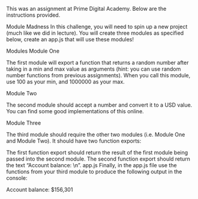 This was an assignment at Prime Digital Academy. Below are the instructions provided.

Module Madness
In this challenge, you will need to spin up a new project (much like we did in lecture). You will create three modules as specified below, create an app.js that will use these modules!

Modules
Module One

The first module will export a function that returns a random number after taking in a min and max value as arguments (hint: you can use random number functions from previous assignments). When you call this module, use 100 as your min, and 1000000 as your max.

Module Two

The second module should accept a number and convert it to a USD value. You can find some good implementations of this online.

Module Three

The third module should require the other two modules (i.e. Module One and Module Two). It should have two function exports:

The first function export should return the result of the first module being passed into the second module.
The second function export should return the text “Account balance: \n”.
app.js
Finally, in the app.js file use the functions from your third module to produce the following output in the console:

Account balance:
$156,301
